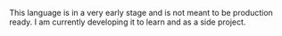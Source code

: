 This language is in a very early stage and is not meant to be production ready.
I am currently developing it to learn and as a side project.